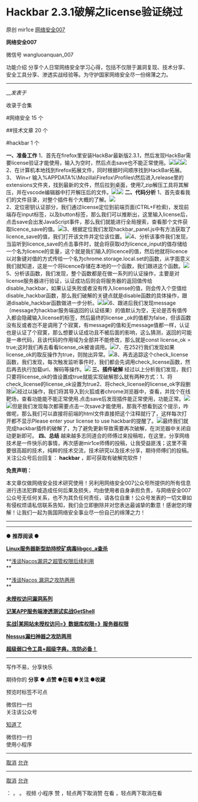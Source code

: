#  Hackbar 2.3.1破解之license验证绕过

原创 mir1ce  [ 网络安全007 ](javascript:void\(0\);)

**网络安全007** ![]()

微信号 wangluoanquan_007

功能介绍 分享个人日常网络安全学习心得，包括不仅限于漏洞复现、技术分享、安全工具分享、渗透实战经验等。为守护国家网络安全尽一份绵薄之力。

____

___发表于_

收录于合集

#网络安全 15 个

##技术文章 20 个

#hackbar 1 个

**一、准备工作**
1、首先在firefox里安装HackBar最新版2.3.1，然后发现HackBar需要license验证才能使用，输入为空时，然后点击save也不能正常使用。![](https://raw.githubusercontent.com/tuchuang9/tc1/refs/heads/main/public/20230309224414.png)![](https://raw.githubusercontent.com/tuchuang9/tc1/refs/heads/main/public/20230309224415.png)![](https://raw.githubusercontent.com/tuchuang9/tc1/refs/heads/main/public/20230309224417.png)2、在计算机本地找到firefox拓展文件，同时根据时间顺序找到HackBar拓展。3、
Win+r
输入%APPDATA%\Mozilla\Firefox\Profiles\然后进入release里的extensions文件夹，找到最新的文件，然后拉到桌面，使用7_zip解压工具将其解压，并在vscode编辑器中打开解压后的文件。![](https://raw.githubusercontent.com/tuchuang9/tc1/refs/heads/main/public/20230309224418.png)![](https://raw.githubusercontent.com/tuchuang9/tc1/refs/heads/main/public/20230309224419.png)
**二、代码分析**
1、首先查看我们的文件目录，对整个插件有个大概的了解。![](https://raw.githubusercontent.com/tuchuang9/tc1/refs/heads/main/public/20230309224421.png)  
2、定位密钥认证部分，我们通过license定位到前端页面(CTRL+F检索)，发现前端存在input标签，以及button标签，那么我们可以推断出，这里输入license后，点击save会出发JavaScript事件，那么我们就能进行全局搜索，查看那个文件获取licence_save的值。![](https://raw.githubusercontent.com/tuchuang9/tc1/refs/heads/main/public/20230309224423.png)3、根据定位我们发现hackbar_panel.js中有方法获取了licence_save的值，我们打开该文件并定位该位置。![](https://raw.githubusercontent.com/tuchuang9/tc1/refs/heads/main/public/20230309224426.png)4、分析该事件我们发现，当监听到licence_save的点击事件时，就会将获取id为licence_input的值存储给一个名为licence的变量，这个就是我们输入的licence的值，然后他就将licence以对象键对值的方式传给一个名为chrome.storage.local.set的函数，从字面意义我们就知道，这是一个将licence存储在本地的一个函数，我们跟进这个函数。![](https://raw.githubusercontent.com/tuchuang9/tc1/refs/heads/main/public/20230309224427.png)5、分析该函数，我们发现，整个函数都是在做一系列的认证操作，主要是对license服务器进行验证，认证成功后则会将服务器的返回值传给disable_hackbar，如果认证失败或者没有传入license的值，则会传入个空值给disable_hackbar函数，那么我们破解的关键点就是disable函数的具体操作，跟进disable_hackbar函数做进一步分析。![](https://raw.githubusercontent.com/tuchuang9/tc1/refs/heads/main/public/20230309224428.png)![](https://raw.githubusercontent.com/tuchuang9/tc1/refs/heads/main/public/20230309224430.png)6、跟进后我们发现message（message为hackbar服务端返回的认证结果）的值默认为空，无论是否有值传入都会隐藏输入license的标签，然后最终的license
_ok的值都为false，但该函数没有反或者岂不是调用了个寂寞，有message的值和无message值都一样，认证也是认证了个寂寞，那么想要认证成功且不被后面的影响，这么猜测，返回的可能是一串代码，且该代码的作用域为全部并不能修改，那么就是const
license_ok =
true;这时我们再去看看license_ok被谁调用。![](https://raw.githubusercontent.com/tuchuang9/tc1/refs/heads/main/public/20230309224431.png)7、在252行我们发现如果license_ok的取反操作为true，则抛出异常。![](https://raw.githubusercontent.com/tuchuang9/tc1/refs/heads/main/public/20230309224433.png)8、再去追踪这个check_license函数，我们发现，每次触发监听事件时，我们都会先调用check_license函数，然后再去执行加载url、解码等操作。![](https://raw.githubusercontent.com/tuchuang9/tc1/refs/heads/main/public/20230309224434.png)
**三、插件破解**
经过以上分析我们发现，我们只要将license_ok的值设置成true就能实现破解那么就有两种方式：1、将check_license的license_ok设置为true2、将check_license的license_ok字段删除![](https://raw.githubusercontent.com/tuchuang9/tc1/refs/heads/main/public/20230309224438.png)经过以操作，我们将其导入到火狐或者chrome浏览器中，查看，并找个在线靶场，查看功能能不能正常使用.点击save后发现插件能正常使用，功能正常。![](https://raw.githubusercontent.com/tuchuang9/tc1/refs/heads/main/public/20230309224439.png)![](https://raw.githubusercontent.com/tuchuang9/tc1/refs/heads/main/public/20230309224441.png)但是我们发现每次都需要点击一次save才能使用，那我不想看到这个提示，咋做呢，那么我们可以直接将前端的html文件直接把这个注释就行了，这样每次打开都不显示Please
enter your license to use
hackbar的提醒了。![](https://raw.githubusercontent.com/tuchuang9/tc1/refs/heads/main/public/20230309224443.png)最终我们就完成hackbar插件的破解了，为了避免更新导致需要再次破解，在浏览器中关闭自动更新即可。
**四、总结**
越来越多志同道合的师傅过来投稿啦，在这里，分享网络技术是一件快乐的事情，再次感谢mir1ce师傅的投稿，让我受益匪浅；这里不需要很高超的技术，纯粹的技术交流，技术研究以及技术分享，期待师傅们的投稿。  
    关注公众号后台回复： **hackbar** ，即可获取有破解完软件！  

 **免责声明：**

本文章仅做网络安全技术研究使用！另利用网络安全007公众号所提供的所有信息进行违法犯罪或造成任何后果及损失，均由使用者自身承担负责，与网络安全007公众号无任何关系，也不为其负任何责任，请各位自重！公众号发表的一切文章如有侵权烦请私信联系告知，我们会立即删除并对您表达最诚挚的歉意！感谢您的理解！让我们一起为我国网络安全事业尽一份自己的绵薄之力！  
  
---  
  
* * *

 **●** **推荐阅读 **●****

**[](http://mp.weixin.qq.com/s?__biz=MzI1NTE2NzQ3NQ==&mid=2247484671&idx=1&sn=6f268b7dd7e922b7bf7a84e5d4589651&chksm=ea3b5a63dd4cd375f19f69818b1d13a8b0d28775a7ce421673ef25a2f8172e4c83755885d2a6&scene=21#wechat_redirect)[
**Linux服务器新型劫持挖矿病毒libgcc_a查杀**](http://mp.weixin.qq.com/s?__biz=MzI1NTE2NzQ3NQ==&mid=2247484802&idx=1&sn=d43c349c6ea510da098b4a35f6f25c5e&chksm=ea3b5b1edd4cd20895ec7804724b7cf43e01eec25617bd06712b9b4b529d5cacd139468953b8&scene=21#wechat_redirect)**

**[浅谈Nacos漏洞之超管权限后续利用](http://mp.weixin.qq.com/s?__biz=MzI1NTE2NzQ3NQ==&mid=2247484671&idx=1&sn=6f268b7dd7e922b7bf7a84e5d4589651&chksm=ea3b5a63dd4cd375f19f69818b1d13a8b0d28775a7ce421673ef25a2f8172e4c83755885d2a6&scene=21#wechat_redirect)  
**

 **[浅谈Nacos
漏洞之攻防两用](http://mp.weixin.qq.com/s?__biz=MzI1NTE2NzQ3NQ==&mid=2247484623&idx=1&sn=cda9548955014a6156f0cd9c5ad3e921&chksm=ea3b5a53dd4cd345c5f57c76d8d9d4e1245d4df69ff028159d66359dd8633d67efae940903bb&scene=21#wechat_redirect)  
**

[
**未授权访问漏洞系列**](https://mp.weixin.qq.com/mp/appmsgalbum?__biz=MzI1NTE2NzQ3NQ==&action=getalbum&album_id=2740221722897186819&scene=126#wechat_redirect)

[
**记某APP服务端渗透测试实战GetShell**](http://mp.weixin.qq.com/s?__biz=MzI1NTE2NzQ3NQ==&mid=2247484519&idx=1&sn=8a4322ac773f4147589a0a1b9dc9d3c2&chksm=ea3b5afbdd4cd3edabc9c553bbb5566f2401b9fabc05505c43a7d9a80a9965ec23ea6fbcba96&scene=21#wechat_redirect)  

[
**实战|某网站未授权访问=》数据库权限=》服务器权限**](http://mp.weixin.qq.com/s?__biz=MzI1NTE2NzQ3NQ==&mid=2247484547&idx=1&sn=541a371ace13e94aa87cf87f5f2e532b&chksm=ea3b5a1fdd4cd30923c52bcb6ea27c19c502f0eea80e5d84d96c1c6021c7c6f98292d2729148&scene=21#wechat_redirect)

[
**Nessus漏扫神器之攻防两用**](http://mp.weixin.qq.com/s?__biz=MzI1NTE2NzQ3NQ==&mid=2247484603&idx=1&sn=ab7748ce50815e8d9b113a0c047323a5&chksm=ea3b5a27dd4cd331ced13977630dcc1c321f9cba291f28ac17f4108fb0071df964ac5051e670&scene=21#wechat_redirect)  

[
**超级弱口令工具+超级字典，攻防必备！**](http://mp.weixin.qq.com/s?__biz=MzI1NTE2NzQ3NQ==&mid=2247484816&idx=1&sn=db1111e7c521d4be5c52a373e4a8e228&chksm=ea3b5b0cdd4cd21ab4dfe20b60dbe88c010d376b6cb4be6d993433332e188e24ef6fc77e0d01&scene=21#wechat_redirect)  

* * *

写作不易，分享快乐  

期待你的  **分享** ● **点赞 ●在看 **●关注 **●收藏******

预览时标签不可点

微信扫一扫  
关注该公众号

[知道了](javascript:;)

微信扫一扫  
使用小程序

****

[取消](javascript:void\(0\);) [允许](javascript:void\(0\);)

****

[取消](javascript:void\(0\);) [允许](javascript:void\(0\);)

： ， 。   视频 小程序 赞 ，轻点两下取消赞 在看 ，轻点两下取消在看


